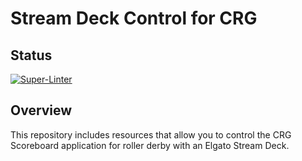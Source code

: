 # Stream Deck Control for CRG

## Status

[![Super-Linter](https://github.com/timothyhull/crg-streamdeck/actions/workflows/lint-files.yml/badge.svg)](https://github.com/marketplace/actions/super-linter)

## Overview

This repository includes resources that allow you to control the CRG Scoreboard application for roller derby with an Elgato Stream Deck.
